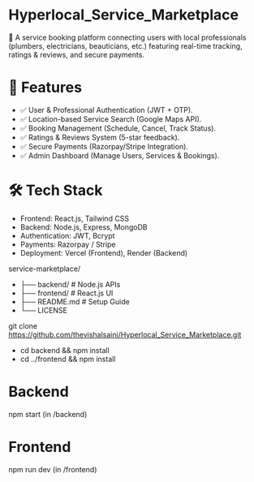 # Hyperlocal_Service_Marketplace
🚀 A service booking platform connecting users with local professionals (plumbers, electricians, beauticians, etc.) featuring real-time tracking, ratings &amp; reviews, and secure payments.

# 📌 Features
- ✅ User & Professional Authentication (JWT + OTP).
- ✅ Location-based Service Search (Google Maps API).
- ✅ Booking Management (Schedule, Cancel, Track Status).
- ✅ Ratings & Reviews System (5-star feedback).
- ✅ Secure Payments (Razorpay/Stripe Integration).
- ✅ Admin Dashboard (Manage Users, Services & Bookings).

# 🛠 Tech Stack
- Frontend: React.js, Tailwind CSS
- Backend: Node.js, Express, MongoDB
- Authentication: JWT, Bcrypt
- Payments: Razorpay / Stripe
- Deployment: Vercel (Frontend), Render (Backend)

service-marketplace/
- ├── backend/            # Node.js APIs
- ├── frontend/           # React.js UI
- ├── README.md           # Setup Guide
- └── LICENSE

git clone https://github.com/thevishalsaini/Hyperlocal_Service_Marketplace.git

- cd backend && npm install
- cd ../frontend && npm install

# Backend
npm start (in /backend)

# Frontend
npm run dev (in /frontend)
